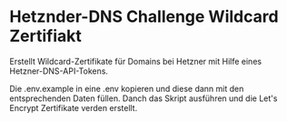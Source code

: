 # Hetznder-DNS Challenge Wildcard Zertifiakt

Erstellt Wildcard-Zertifikate für Domains bei Hetzner mit Hilfe eines Hetzner-DNS-API-Tokens.

Die .env.example in eine .env kopieren und diese dann mit den entsprechenden Daten füllen.
Danch das Skript ausführen und die Let's Encrypt Zertifikate verden erstellt.
